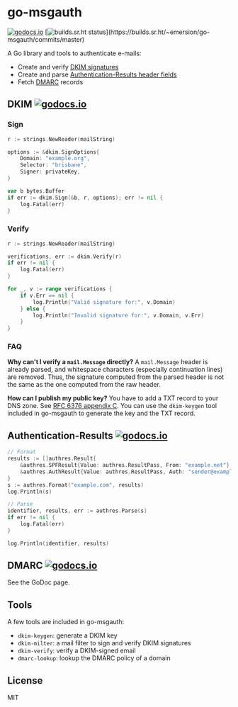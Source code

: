 # go-msgauth

[![godocs.io](https://godocs.io/github.com/sschekotikhin/go-msgauth?status.svg)](https://godocs.io/github.com/sschekotikhin/go-msgauth)
[![builds.sr.ht status](https://builds.sr.ht/~emersion/go-msgauth/commits/master.svg?)](https://builds.sr.ht/~emersion/go-msgauth/commits/master)

A Go library and tools to authenticate e-mails:

* Create and verify [DKIM signatures][DKIM]
* Create and parse [Authentication-Results header fields][Authentication-Results]
* Fetch [DMARC] records

## DKIM [![godocs.io](https://godocs.io/github.com/sschekotikhin/go-msgauth/dkim?status.svg)](https://godocs.io/github.com/sschekotikhin/go-msgauth/dkim)

### Sign

```go
r := strings.NewReader(mailString)

options := &dkim.SignOptions{
	Domain: "example.org",
	Selector: "brisbane",
	Signer: privateKey,
}

var b bytes.Buffer
if err := dkim.Sign(&b, r, options); err != nil {
	log.Fatal(err)
}
```

### Verify

```go
r := strings.NewReader(mailString)

verifications, err := dkim.Verify(r)
if err != nil {
	log.Fatal(err)
}

for _, v := range verifications {
	if v.Err == nil {
		log.Println("Valid signature for:", v.Domain)
	} else {
		log.Println("Invalid signature for:", v.Domain, v.Err)
	}
}
```

### FAQ

**Why can't I verify a `mail.Message` directly?** A `mail.Message` header is
already parsed, and whitespace characters (especially continuation lines) are
removed. Thus, the signature computed from the parsed header is not the same as
the one computed from the raw header.

**How can I publish my public key?** You have to add a TXT record to your DNS
zone. See [RFC 6376 appendix C](https://tools.ietf.org/html/rfc6376#appendix-C).
You can use the `dkim-keygen` tool included in go-msgauth to generate the key
and the TXT record.

## Authentication-Results [![godocs.io](https://godocs.io/github.com/sschekotikhin/go-msgauth/authres?status.svg)](https://godocs.io/github.com/sschekotikhin/go-msgauth/authres)

```go
// Format
results := []authres.Result{
	&authres.SPFResult{Value: authres.ResultPass, From: "example.net"},
	&authres.AuthResult{Value: authres.ResultPass, Auth: "sender@example.com"},
}
s := authres.Format("example.com", results)
log.Println(s)

// Parse
identifier, results, err := authres.Parse(s)
if err != nil {
	log.Fatal(err)
}

log.Println(identifier, results)
```

## DMARC [![godocs.io](https://godocs.io/github.com/sschekotikhin/go-msgauth/dmarc?status.svg)](https://godocs.io/github.com/sschekotikhin/go-msgauth/dmarc)

See the GoDoc page.

## Tools

A few tools are included in go-msgauth:

- `dkim-keygen`: generate a DKIM key
- `dkim-milter`: a mail filter to sign and verify DKIM signatures
- `dkim-verify`: verify a DKIM-signed email
- `dmarc-lookup`: lookup the DMARC policy of a domain

## License

MIT

[DKIM]: https://tools.ietf.org/html/rfc6376
[Authentication-Results]: https://tools.ietf.org/html/rfc7601
[DMARC]: http://tools.ietf.org/html/rfc7489

